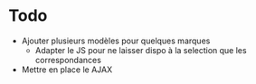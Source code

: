 # Todo

- Ajouter plusieurs modèles pour quelques marques
  - Adapter le JS pour ne laisser dispo à la selection que les correspondances
- Mettre en place le AJAX
